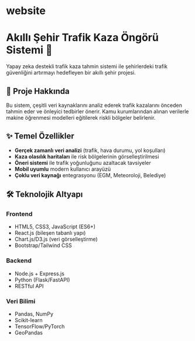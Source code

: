 # website
# Akıllı Şehir Trafik Kaza Öngörü Sistemi 🚦

Yapay zeka destekli trafik kaza tahmin sistemi ile şehirlerdeki trafik güvenliğini artırmayı hedefleyen bir akıllı şehir projesi.

## 📌 Proje Hakkında

Bu sistem, çeşitli veri kaynaklarını analiz ederek trafik kazalarını önceden tahmin eder ve önleyici tedbirler önerir. Kamu kurumlarından alınan verilerle makine öğrenmesi modelleri eğitilerek riskli bölgeler belirlenir.

## ✨ Temel Özellikler

- **Gerçek zamanlı veri analizi** (trafik, hava durumu, yol koşulları)
- **Kaza olasılık haritaları** ile risk bölgelerinin görselleştirilmesi
- **Öneri sistemi** ile trafik yoğunluğunu azaltacak tavsiyeler
- **Mobil uyumlu** modern kullanıcı arayüzü
- **Çoklu veri kaynağı** entegrasyonu (EGM, Meteoroloji, Belediye)

## 🛠️ Teknolojik Altyapı

### Frontend
- HTML5, CSS3, JavaScript (ES6+)
- React.js (bileşen tabanlı yapı)
- Chart.js/D3.js (veri görselleştirme)
- Bootstrap/Tailwind CSS

### Backend
- Node.js + Express.js
- Python (Flask/FastAPI)
- RESTful API

### Veri Bilimi
- Pandas, NumPy
- Scikit-learn
- TensorFlow/PyTorch
- GeoPandas
